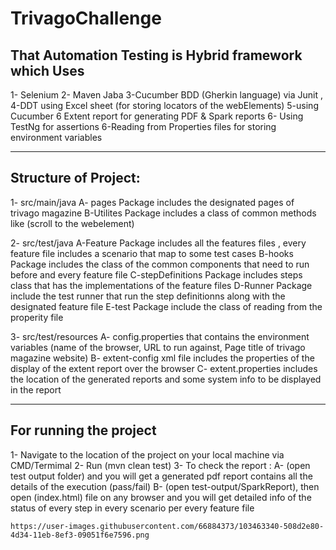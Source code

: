 # TrivagoChallenge
 ## That Automation Testing is Hybrid framework which Uses 
 1- Selenium
 2- Maven Jaba
 3-Cucumber BDD (Gherkin language) via Junit ,
 4-DDT using Excel sheet (for storing locators of the webElements)
 5-using Cucumber 6 Extent report for generating PDF & Spark reports
 6- Using TestNg for assertions
 6-Reading from Properties files for storing environment variables
_________

## Structure of Project:
1- src/main/java
 A- pages Package includes the designated pages of trivago magazine
 B-Utilites Package includes a class of common methods like (scroll to the webelement)
 
2- src/test/java
 A-Feature Package includes all the features files , every feature file includes a scenario that map to some test cases
 B-hooks Package includes the class of the common components that need to run before and every feature file
 C-stepDefinitions Package includes steps class that has the implementations of the feature files
 D-Runner Package include the test runner that run the step definitionns along with the designated feature file
 E-test Package include the class of reading from the properity file
 
 
3- src/test/resources
  A- config.properties that contains the environment variables (name of the browser, URL to run against, Page title of trivago magazine website)
  B- extent-config xml file includes the properties of the display of the extent report over the browser
  C- extent.properties includes the location of the generated reports and some system info to be displayed in the report
  

_________

## For running the project 
1- Navigate to the location of the project on your local machine via CMD/Termimal
2- Run (mvn clean test)
3- To check the report :
 A- (open test output folder) and you will get a generated pdf report contains all the details of the execution (pass/fail)
 B- (open test-output/SparkReport), then open (index.html) file on any browser and you will get detailed info of the status
    of every step in every scenario per every feature file
    
    https://user-images.githubusercontent.com/66884373/103463340-508d2e80-4d34-11eb-8ef3-09051f6e7596.png
